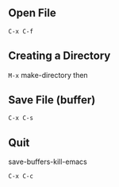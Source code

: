 ## Open File

`C-x C-f` <path to file><CR>

## Creating a Directory

`M-x` make-directory<CR>
then
<directory-name><CR>

## Save File (buffer)

`C-x C-s`

## Quit

save-buffers-kill-emacs

`C-x C-c`
